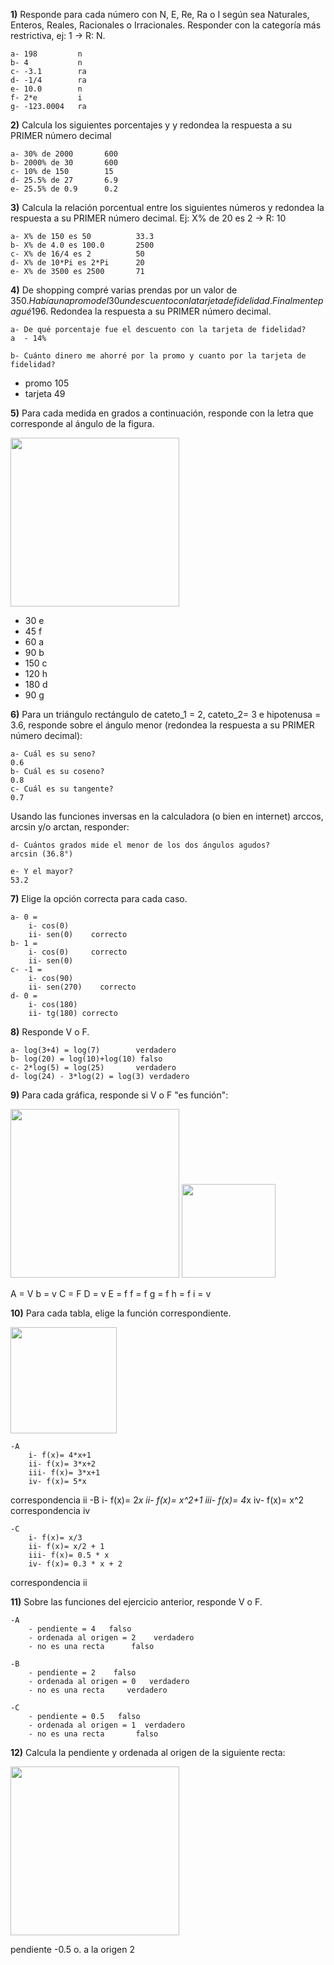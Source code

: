 
**1)** Responde para cada número con N, E, Re, Ra o I según sea Naturales, Enteros, Reales,
Racionales o Irracionales. Responder con la categoría más restrictiva, ej: 1 -> R: N.

    a- 198         n
    b- 4           n 
    c- -3.1        ra 
    d- -1/4        ra 
    e- 10.0        n
    f- 2*e         i
    g- -123.0004   ra 


**2)** Calcula los siguientes porcentajes y y redondea la respuesta a su PRIMER número decimal

    a- 30% de 2000       600
    b- 2000% de 30       600
    c- 10% de 150        15
    d- 25.5% de 27       6.9 
    e- 25.5% de 0.9      0.2

**3)** Calcula la relación porcentual entre los siguientes números y redondea la respuesta a su PRIMER número decimal. Ej: X% de 20 es 2 -> R: 10

    a- X% de 150 es 50          33.3
    b- X% de 4.0 es 100.0       2500
    c- X% de 16/4 es 2          50
    d- X% de 10*Pi es 2*Pi      20
    e- X% de 3500 es 2500       71

**4)** De shopping compré varias prendas por un valor de 350$. Había una promo del 30% sobre la cual se aplico luego
un descuento con la tarjeta de fidelidad. Finalmente pagué 196$. Redondea la respuesta a su PRIMER número decimal.

    a- De qué porcentaje fue el descuento con la tarjeta de fidelidad?          
    a  - 14%

    b- Cuánto dinero me ahorré por la promo y cuanto por la tarjeta de fidelidad?
   - promo    105 
   - tarjeta  49



**5)** Para cada medida en grados a continuación, responde con la letra que corresponde al ángulo de la figura.

<img  src='./figuras/EX_5.png' height='270px'>

  - 30      e
  - 45      f
  - 60      a
  - 90      b
  - 150     c
  - 120     h
  - 180     d
  - 90      g


**6)** Para un triángulo rectángulo de cateto_1 = 2, cateto_2= 3 e hipotenusa = 3.6, responde sobre el ángulo
menor (redondea la respuesta a su PRIMER número decimal):



    a- Cuál es su seno?
    0.6
    b- Cuál es su coseno?
    0.8
    c- Cuál es su tangente?
    0.7

Usando las funciones inversas en la calculadora (o bien en internet) arccos, arcsin y/o arctan, responder:

    d- Cuántos grados mide el menor de los dos ángulos agudos?
    arcsin (36.8°)

    e- Y el mayor?
    53.2

**7)** Elige la opción correcta para cada caso.

    a- 0 = 
        i- cos(0)
        ii- sen(0)    correcto
    b- 1 = 
        i- cos(0)     correcto  
        ii- sen(0)    
    c- -1 =
        i- cos(90)
        ii- sen(270)    correcto
    d- 0 =
        i- cos(180)
        ii- tg(180) correcto 

**8)** Responde V o F.

    a- log(3+4) = log(7)        verdadero
    b- log(20) = log(10)+log(10) falso
    c- 2*log(5) = log(25)       verdadero
    d- log(24) - 3*log(2) = log(3) verdadero

**9)** Para cada gráfica, responde si V o F "es función":

<img  src='./figuras/EX_9.png' height='270px'>
<img  src='./figuras/EX_9b.png' height='150px'>

A  = V
b  = v
C  = F
D  = v
E  = f
f  = f
g  = f
h  = f
i  = v


**10)** Para cada tabla, elige la función correspondiente.


<img  src='./figuras/EX_10.png' height='170px'>

    -A 
        i- f(x)= 4*x+1    
        ii- f(x)= 3*x+2    
        iii- f(x)= 3*x+1
        iv- f(x)= 5*x
correspondencia  ii
    -B 
        i- f(x)= 2*x
        ii- f(x)= x^2+1
        iii- f(x)= 4*x
        iv- f(x)= x^2
correspondencia iv

    -C 
        i- f(x)= x/3
        ii- f(x)= x/2 + 1
        iii- f(x)= 0.5 * x
        iv- f(x)= 0.3 * x + 2
correspondencia ii

**11)** Sobre las funciones del ejercicio anterior, responde V o F.

    -A  
        - pendiente = 4   falso 
        - ordenada al origen = 2    verdadero  
        - no es una recta      falso 

    -B  
        - pendiente = 2    falso 
        - ordenada al origen = 0   verdadero 
        - no es una recta     verdadero 

    -C  
        - pendiente = 0.5   falso 
        - ordenada al origen = 1  verdadero
        - no es una recta       falso 

**12)** Calcula la pendiente y ordenada al origen de la siguiente recta:

<img  src='./figuras/EX_12.png' height='270px'>

pendiente -0.5
o. a la origen  2

